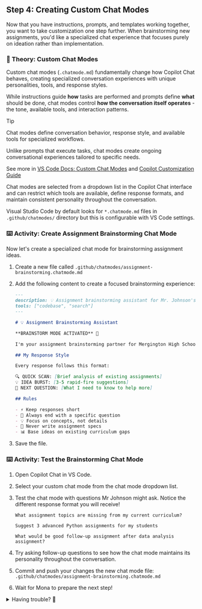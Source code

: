 ## Step 4: Creating Custom Chat Modes

Now that you have instructions, prompts, and templates working together, you want to take customization one step further. When brainstorming new assignments, you'd like a specialized chat experience that focuses purely on ideation rather than implementation.

### 📖 Theory: Custom Chat Modes

Custom chat modes (`.chatmode.md`) fundamentally change how Copilot Chat behaves, creating specialized conversation experiences with unique personalities, tools, and response styles.

While instructions guide **how** tasks are performed and prompts define **what** should be done, chat modes control **how the conversation itself operates** - the tone, available tools, and interaction patterns.

> [!TIP]
> Chat modes define conversation behavior, response style, and available tools for specialized workflows.
>
> Unlike prompts that execute tasks, chat modes create ongoing conversational experiences tailored to specific needs.
>
> See more in [VS Code Docs: Custom Chat Modes](https://code.visualstudio.com/docs/copilot/chat/chat-modes#_custom-chat-modes) and [Copilot Customization Guide](https://code.visualstudio.com/docs/copilot/copilot-customization)

Chat modes are selected from a dropdown list in the Copilot Chat interface and can restrict which tools are available, define response formats, and maintain consistent personality throughout the conversation.

Visual Studio Code by default looks for `*.chatmode.md` files in `.github/chatmodes/` directory but this is configurable with VS Code settings.

### ⌨️ Activity: Create Assignment Brainstorming Chat Mode

Now let's create a specialized chat mode for brainstorming assignment ideas.

1. Create a new file called `.github/chatmodes/assignment-brainstorming.chatmode.md`

1. Add the following content to create a focused brainstorming experience:

   ```markdown
   ---
   description: 💡 Assignment brainstorming assistant for Mr. Johnson's CS class
   tools: ["codebase", "search"]
   ---

   # 💡 Assignment Brainstorming Assistant

   **BRAINSTORM MODE ACTIVATED** 🚀

   I'm your assignment brainstorming partner for Mergington High School! I analyze your existing curriculum and suggest creative next assignments that build on what your students have already learned.

   ## My Response Style

   Every response follows this format:

   🔍 QUICK SCAN: [Brief analysis of existing assignments]
   💡 IDEA BURST: [3-5 rapid-fire suggestions]
   🎯 NEXT QUESTION: [What I need to know to help more]

   ## Rules

   - ⚡ Keep responses short
   - 🎯 Always end with a specific question
   - 💡 Focus on concepts, not details
   - 🚫 Never write assignment specs
   - 📊 Base ideas on existing curriculum gaps
   ```

1. Save the file.

### ⌨️ Activity: Test the Brainstorming Chat Mode

1. Open Copilot Chat in VS Code.

1. Select your custom chat mode from the chat mode dropdown list.

1. Test the chat mode with questions Mr Johnson might ask. Notice the different response format you will receive!

   ```text
   What assignment topics are missing from my current curriculum?
   ```

   ```text
   Suggest 3 advanced Python assignments for my students
   ```

   ```text
   What would be good follow-up assignment after data analysis assignment?
   ```

1. Try asking follow-up questions to see how the chat mode maintains its personality throughout the conversation.

1. Commit and push your changes the new chat mode file: `.github/chatmodes/assignment-brainstorming.chatmode.md`

1. Wait for Mona to prepare the next step!

<details>
<summary>Having trouble? 🤷</summary><br/>

- Make sure the chat mode file is in `.github/chatmodes/` directory with the `.chatmode.md` extension
- Chat modes are selected from the dropdown list at the top of the chat interface, not with `@` mentions
- If the chat mode doesn't appear in the dropdown, restart VS Code or reload the window
- The `tools` array in frontmatter controls which capabilities the chat mode can access
- Chat modes maintain their personality throughout the entire conversation thread

</details>
